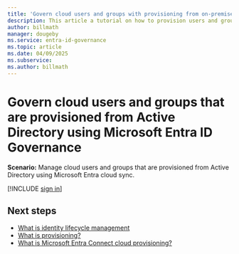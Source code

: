 ```yaml
---
title: 'Govern cloud users and groups with provisioning from on-premises and Entra Connect Cloud Sync'
description: This article a tutorial on how to provision users and groups using cloud sync.
author: billmath
manager: dougeby
ms.service: entra-id-governance
ms.topic: article
ms.date: 04/09/2025
ms.subservice:
ms.author: billmath
---
```


# Govern cloud users and groups that are provisioned from Active Directory using Microsoft Entra ID Governance

**Scenario:** Manage cloud users and groups that are provisioned from Active Directory using Microsoft Entra cloud sync.


[!INCLUDE [sign in](~/includes/governance/governance-active-directory-to-entra-cloud-sync.md)]




## Next steps 
- [What is identity lifecycle management](~/id-governance/what-is-identity-lifecycle-management.md)
- [What is provisioning?](~/id-governance/what-is-provisioning.md)
- [What is Microsoft Entra Connect cloud provisioning?](~/identity/hybrid/cloud-sync/what-is-cloud-sync.md)
